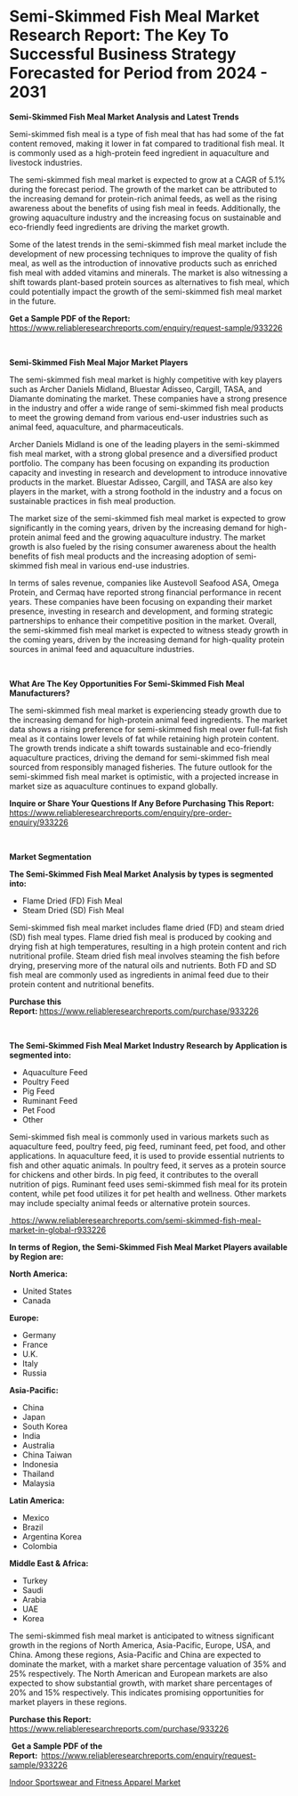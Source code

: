 <p><h1>Semi-Skimmed Fish Meal Market Research Report: The Key To Successful Business Strategy Forecasted for Period from 2024 - 2031</h1></p><p><strong>Semi-Skimmed Fish Meal Market Analysis and Latest Trends</strong></p>
<p><p>Semi-skimmed fish meal is a type of fish meal that has had some of the fat content removed, making it lower in fat compared to traditional fish meal. It is commonly used as a high-protein feed ingredient in aquaculture and livestock industries.</p><p>The semi-skimmed fish meal market is expected to grow at a CAGR of 5.1% during the forecast period. The growth of the market can be attributed to the increasing demand for protein-rich animal feeds, as well as the rising awareness about the benefits of using fish meal in feeds. Additionally, the growing aquaculture industry and the increasing focus on sustainable and eco-friendly feed ingredients are driving the market growth.</p><p>Some of the latest trends in the semi-skimmed fish meal market include the development of new processing techniques to improve the quality of fish meal, as well as the introduction of innovative products such as enriched fish meal with added vitamins and minerals. The market is also witnessing a shift towards plant-based protein sources as alternatives to fish meal, which could potentially impact the growth of the semi-skimmed fish meal market in the future.</p></p>
<p><strong>Get a Sample PDF of the Report:&nbsp;</strong> <a href="https://www.reliableresearchreports.com/enquiry/request-sample/933226">https://www.reliableresearchreports.com/enquiry/request-sample/933226</a></p>
<p>&nbsp;</p>
<p><strong>Semi-Skimmed Fish Meal Major Market Players</strong></p>
<p><p>The semi-skimmed fish meal market is highly competitive with key players such as Archer Daniels Midland, Bluestar Adisseo, Cargill, TASA, and Diamante dominating the market. These companies have a strong presence in the industry and offer a wide range of semi-skimmed fish meal products to meet the growing demand from various end-user industries such as animal feed, aquaculture, and pharmaceuticals.</p><p>Archer Daniels Midland is one of the leading players in the semi-skimmed fish meal market, with a strong global presence and a diversified product portfolio. The company has been focusing on expanding its production capacity and investing in research and development to introduce innovative products in the market. Bluestar Adisseo, Cargill, and TASA are also key players in the market, with a strong foothold in the industry and a focus on sustainable practices in fish meal production.</p><p>The market size of the semi-skimmed fish meal market is expected to grow significantly in the coming years, driven by the increasing demand for high-protein animal feed and the growing aquaculture industry. The market growth is also fueled by the rising consumer awareness about the health benefits of fish meal products and the increasing adoption of semi-skimmed fish meal in various end-use industries.</p><p>In terms of sales revenue, companies like Austevoll Seafood ASA, Omega Protein, and Cermaq have reported strong financial performance in recent years. These companies have been focusing on expanding their market presence, investing in research and development, and forming strategic partnerships to enhance their competitive position in the market. Overall, the semi-skimmed fish meal market is expected to witness steady growth in the coming years, driven by the increasing demand for high-quality protein sources in animal feed and aquaculture industries.</p></p>
<p>&nbsp;</p>
<p><strong>What Are The Key Opportunities For Semi-Skimmed Fish Meal Manufacturers?</strong></p>
<p><p>The semi-skimmed fish meal market is experiencing steady growth due to the increasing demand for high-protein animal feed ingredients. The market data shows a rising preference for semi-skimmed fish meal over full-fat fish meal as it contains lower levels of fat while retaining high protein content. The growth trends indicate a shift towards sustainable and eco-friendly aquaculture practices, driving the demand for semi-skimmed fish meal sourced from responsibly managed fisheries. The future outlook for the semi-skimmed fish meal market is optimistic, with a projected increase in market size as aquaculture continues to expand globally.</p></p>
<p><strong>Inquire or Share Your Questions If Any Before Purchasing This Report:</strong> <a href="https://www.reliableresearchreports.com/enquiry/pre-order-enquiry/933226">https://www.reliableresearchreports.com/enquiry/pre-order-enquiry/933226</a></p>
<p>&nbsp;</p>
<p><strong>Market Segmentation</strong></p>
<p><strong>The Semi-Skimmed Fish Meal Market Analysis by types is segmented into:</strong></p>
<p><ul><li>Flame Dried (FD) Fish Meal</li><li>Steam Dried (SD) Fish Meal</li></ul></p>
<p><p>Semi-skimmed fish meal market includes flame dried (FD) and steam dried (SD) fish meal types. Flame dried fish meal is produced by cooking and drying fish at high temperatures, resulting in a high protein content and rich nutritional profile. Steam dried fish meal involves steaming the fish before drying, preserving more of the natural oils and nutrients. Both FD and SD fish meal are commonly used as ingredients in animal feed due to their protein content and nutritional benefits.</p></p>
<p><strong>Purchase this Report:&nbsp;</strong><a href="https://www.reliableresearchreports.com/purchase/933226">https://www.reliableresearchreports.com/purchase/933226</a></p>
<p>&nbsp;</p>
<p><strong>The Semi-Skimmed Fish Meal Market Industry Research by Application is segmented into:</strong></p>
<p><ul><li>Aquaculture Feed</li><li>Poultry Feed</li><li>Pig Feed</li><li>Ruminant Feed</li><li>Pet Food</li><li>Other</li></ul></p>
<p><p>Semi-skimmed fish meal is commonly used in various markets such as aquaculture feed, poultry feed, pig feed, ruminant feed, pet food, and other applications. In aquaculture feed, it is used to provide essential nutrients to fish and other aquatic animals. In poultry feed, it serves as a protein source for chickens and other birds. In pig feed, it contributes to the overall nutrition of pigs. Ruminant feed uses semi-skimmed fish meal for its protein content, while pet food utilizes it for pet health and wellness. Other markets may include specialty animal feeds or alternative protein sources.</p></p>
<p><a href="https://www.reliableresearchreports.com/semi-skimmed-fish-meal-market-in-global-r933226">&nbsp;https://www.reliableresearchreports.com/semi-skimmed-fish-meal-market-in-global-r933226</a></p>
<p><strong>In terms of Region, the Semi-Skimmed Fish Meal Market Players available by Region are:</strong></p>
<p>
    <p> <strong> North America: </strong>
        <ul>
            <li>United States</li>
            <li>Canada</li>
        </ul>
        </p> 
    <p> <strong> Europe: </strong>
        <ul>
            <li>Germany</li>
            <li>France</li>
            <li>U.K.</li>
            <li>Italy</li>
            <li>Russia</li>
        </ul>
        </p> 
    <p> <strong> Asia-Pacific: </strong>
        <ul>
            <li>China</li>
            <li>Japan</li>
            <li>South Korea</li>
            <li>India</li>
            <li>Australia</li>
            <li>China Taiwan</li>
            <li>Indonesia</li>
            <li>Thailand</li>
            <li>Malaysia</li>
        </ul>
        </p> 
    <p> <strong> Latin America: </strong>
        <ul>
            <li>Mexico</li>
            <li>Brazil</li>
            <li>Argentina Korea</li>
            <li>Colombia</li>
        </ul>
        </p> 
    <p> <strong> Middle East & Africa: </strong>
        <ul>
            <li>Turkey</li>
            <li>Saudi</li>
            <li>Arabia</li>
            <li>UAE</li>
            <li>Korea</li>
        </ul>
    </p>
    </p>
<p><p>The semi-skimmed fish meal market is anticipated to witness significant growth in the regions of North America, Asia-Pacific, Europe, USA, and China. Among these regions, Asia-Pacific and China are expected to dominate the market, with a market share percentage valuation of 35% and 25% respectively. The North American and European markets are also expected to show substantial growth, with market share percentages of 20% and 15% respectively. This indicates promising opportunities for market players in these regions.</p></p>
<p><strong>Purchase this Report: </strong><a href="https://www.reliableresearchreports.com/purchase/933226">https://www.reliableresearchreports.com/purchase/933226</a></p>
<p>&nbsp;<strong>Get a Sample PDF of the Report:&nbsp;&nbsp;</strong><a href="https://www.reliableresearchreports.com/enquiry/request-sample/933226">https://www.reliableresearchreports.com/enquiry/request-sample/933226</a></p>
<p><strong></strong></p>
<p><p><a href="https://github.com/lbird53714/Market-Research-Report-List-4/blob/main/indoor-sportswear-and-fitness-apparel-market.md">Indoor Sportswear and Fitness Apparel Market</a></p></p>